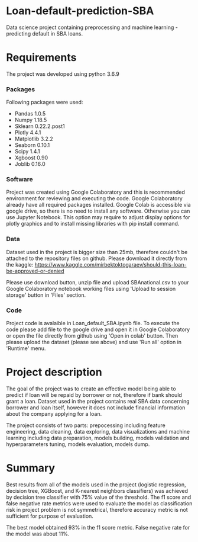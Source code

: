 # Loan-default-prediction-SBA

Data science project containing preprocessing and machine learning - predicting default in SBA loans.

# Requirements

The project was developed using python 3.6.9

### Packages

Following packages were used:

- Pandas 1.0.5
- Numpy 1.18.5
- Sklearn 0.22.2.post1
- Plotly 4.4.1
- Matplotlib 3.2.2
- Seaborn 0.10.1
- Scipy 1.4.1
- Xgboost 0.90
- Joblib 0.16.0


### Software

Project was created using Google Colaboratory and this is recommended environment for reviewing and executing the code. Google Colaboratory already have all required packages installed. Google Colab is accessible via google drive, so there is no need to install any software. Otherwise you can use Jupyter Notebook. This option may require to adjust display options for plotly graphics and to install missing libraries with pip install command.

### Data

Dataset used in the project is bigger size than 25mb, therefore couldn't be attached to the repository files on github. Please download it directly from the kaggle:
https://www.kaggle.com/mirbektoktogaraev/should-this-loan-be-approved-or-denied

Please use download button, unzip file and upload SBAnational.csv to your Google Colaboratory notebook working files using 'Upload to session storage' button in 'Files' section.

### Code

Project code is avalaible in Loan_default_SBA.ipynb file. To execute the code please add file to the google drive and open it in Google Colaboratory or open the file directly from github using 'Open in colab' button. Then please upload the dataset (please see above) and use 'Run all' option in 'Runtime' menu.

# Project description

The goal of the project was to create an effective model being able to predict if loan will be repaid by borrower or not, therefore if bank should grant a loan. Dataset used in the project contains real SBA data concerning borrower and loan itself, however it does not include financial information about the company applying for a loan.

The project consists of two parts: prepocessing including feature engineering, data cleaning, data exploring, data visualizations and machine learning including data preparation, models building, models validation and hyperparameters tuning, models evaluation, models dump.

# Summary

Best results from all of the models used in the project (logistic regression, decision tree, XGBoost, and K-nearest neighbors classifiers) was achieved by decision tree classifier with 75% value of the threshold. The f1 score and false negative rate metrics were used to evaluate the model as classification risk in project problem is not symmetrical, therefore accuracy metric is not sufficient for purpose of evaluation.

The best model obtained 93% in the f1 score metric. False negative rate for the model was about 11%.
